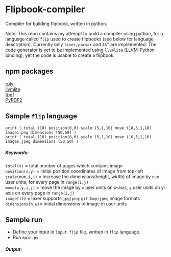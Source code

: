 # Flipbook-compiler
Compiler for building flipbook, written in python.   

Note: This repo contains my attempt to build a compiler using python, for a language called `flip` used to create flipbooks (see below for language description). Currently only `lexer`, `parser` and `AST` are implemented. The code generator is yet to be implemented using `llvmlite` (LLVM-Python binding), yet the code is usable to create a flipbook.

## npm packages
[rply](https://pypi.org/project/rply/)  
[llvmlite](https://pypi.org/project/llvmlite/0.4.0/)  
[fpdf](https://pypi.org/project/fpdf/)  
[PyPDF2](https://pypi.org/project/PyPDF2/)

## Sample `flip` language
`print ( total (10) position(0,0) scale (5,1,10) move (10,5,1,10) image1.png dimensions (50,50) )`  
`print ( total (10) position(0,0) scale (5,1,10) move (10,5,1,10) images.jpeg dimensions (50,50) )`  
  
  
##### Keywords:  

`total(x)` = total number of pages which contains image   
`position(x,y)` = initial position coordinates of image from top-left  
`scale(num,i,j)` = increase the dimensions(height, width) of image by `num` user units, for every page in `range(i,j)`  
`move(x,y,i,j)` = move the image by `x` user units on x-axis, `y` user units on y-axis on every page in `range(i,j)`  
`imagefile` = lexer supports `jpg|png|gif|bmp|jpeg` image formats  
`dimensions(h,w)`= initial dimensions of image in user units



## Sample run

* Define your input in `input.flip` file, written in `flip` language.
* Run `main.py`
  
##### Output: 
